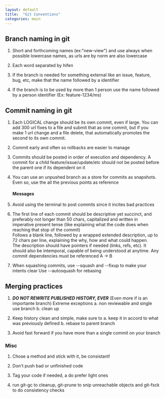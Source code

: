 ```yaml
---
layout: default
title:  "Git Conventions"
categories: main
---
```


## Branch naming in git

1. Short and forthcoming names (ex:"new-view") and use always when possible lowercase names, as urls are by norm are also lowercase

2. Each word separated by hifen

3. If the branch is needed for something external like an issue, feature, bug, etc, make that the name followed by a identifier

4. If the branch is to be used by more than 1 person use the name followed by a person identifier (Ex: feature-1234/ms)


## Commit naming in git

1. Each LOGICAL change should be its own commit, even if large. You can add 300 url fixes to a file and submit that as one commit, but if you make 1 url change and a file delete, that automatically promotes the second to its own commit.
	
2. Commit early and often so rollbacks are easier to manage

3. Commits should be posted in order of execution and dependency. A commit for a child feature/issue/update/etc should not be posted before the parent one if its dependent on it
	
4. You can use an unpushed branch as a store for commits as snapshots. Even so, use the all the previous points as reference
	
	#### Messages

5. Avoid using the terminal to post commits since it incites bad practices

6. The first line of each commit should be descriptive yet succinct, and preferably not longer than 50 chars, capitalized and written in imperative present tense (like explaining what the code does when reaching that stop of the commit)	
Follows a blank line, followed by a wrapped extended description, up to 72 chars per line, explaining the why, how and what could happen.	
The description should have pointers if needed (links, refs, etc). It should also be intemporal, capable of being understood at anytime. 
Any commit dependencies must be referenced A -> B

7. When squashing commits, use --squash and --fixup to make your intents clear
Use --autosquash for rebasing 
	
## Merging practices
1. **_DO NOT REWRITE PUBLISHED HISTORY, EVER_** (Even more if is an importante branch)
   Extreme exceptions
  a. non reviewable and single use branch
  b. clean up

2. Keep history clean and simple, make sure to
  a. keep it in accord to what was previously defined
  b. rebase to parent branch
	
3. Avoid fast forward if you have more than a single commit on your branch

### Misc

1. Chose a method and stick with it, be consistant!

2. Don't push bad or unfinished code

3. Tag your code if needed, a do prefer light ones

4. run git-gc to cleanup, git-prune to snip unreachable objects and git-fsck to do consistency checks
